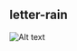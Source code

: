 ## letter-rain

![Alt text](https://github.com/ruanchenqiang/cpp/learn-qt/blob/master/letter-rain/rain.gif)
